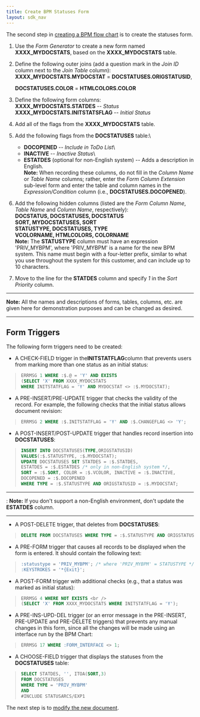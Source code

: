 ```yaml
---
title: Create BPM Statuses Form
layout: sdk_nav
---
```



The second step in [creating a BPM flow
chart](Creating-BPM-Flow-Charts ) is to create the statuses
form.

1.  Use the *Form Generator* to create a new form named
    **XXXX_MYDOCSTATS**, based on the **XXXX_MYDOCSTATS** table.
2.  Define the following outer joins (add a question mark in the *Join
    ID* column next to the *Join Table* column):
    **XXXX_MYDOCSTATS.MYDOCSTAT** = **DOCSTATUSES.ORIGSTATUSID**, 
    
    **DOCSTATUSES.COLOR** = **HTMLCOLORS.COLOR**
3.  Define the following form columns:\
    **XXXX_MYDOCSTATS.STATDES** -- *Status*
    **XXXX_MYDOCSTATS.INITSTATSFLAG** -- *Initial Status*
4.  Add all of the flags from the **XXXX_MYDOCSTATS** table.
5.  Add the following flags from the **DOCSTATUSES** table:\
    - **DOCOPENED** -- *Include in ToDo List*\
    - **INACTIVE** -- *Inactive Status*\
    - **ESTATDES** (optional for non-English system) -- Adds a description
    in English.\
    **Note:** When recording these columns, do not fill in the *Column
    Name* or *Table Name* columns; rather, enter the *Form Column
    Extension* sub-level form and enter the table and column names in
    the *Expression/Condition* column (i.e., **DOCSTATUSES.DOCOPENED**).
6.  Add the following hidden columns (listed are the *Form Column Name*,
    *Table Name* and *Column Name*, respectively):\
    **DOCSTATUS, DOCSTATUSES, DOCSTATUS**\
    **SORT, MYDOCSTATUSES, SORT**\
    **STATUSTYPE, DOCSTATUSES, TYPE**\
    **VCOLORNAME, HTMLCOLORS, COLORNAME**\
    **Note:** The **STATUSTYPE** column must have an expression
    \'PRIV_MYBPM\', where \'PRIV_MYBPM\' is a name for the new BPM
    system. This name must begin with a four-letter prefix, similar to
    what you use throughout the system for this customer, and can
    include up to 10 characters.
7.  Move to the line for the **STATDES** column and specify *1* in the
    *Sort Priority* column.

------------------------------------------------------------------------

**Note:** All the names and descriptions of forms, tables, columns, etc.
are given here for demonstration purposes and can be changed as desired.

------------------------------------------------------------------------

## Form Triggers 

The following form triggers need to be created:

-   A CHECK-FIELD trigger in the**INITSTATFLAG**column that prevents
    users from marking more than one status as an initial status:

> ```sql
> ERRMSG 1 WHERE :$.@ = 'Y' AND EXISTS
> (SELECT 'X' FROM XXXX_MYDOCSTATS 
> WHERE INITSTATFLAG = 'Y' AND MYDOCSTAT <> :$.MYDOCSTAT);
> ```

-   A PRE-INSERT/PRE-UPDATE trigger that checks the validity of the
    record. For example, the following checks that the initial status
    allows document revision:

> ```sql
> ERRMSG 2 WHERE :$.INITSTATFLAG = 'Y' AND :$.CHANGEFLAG <> 'Y';
> ```

-   A POST-INSERT/POST-UPDATE trigger that handles record insertion into
    **DOCSTATUSES**:

> ```sql
> INSERT INTO DOCSTATUSES(TYPE,ORIGSTATUSID)
> VALUES(:$.STATUSTYPE, :$.MYDOCSTAT);
> UPDATE DOCSTATUSES SET STATDES = :$.STATDES,
> ESTATDES = :$.ESTATDES /* only in non-English system */, 
> SORT = :$.SORT, COLOR = :$.VCOLOR, INACTIVE = :$.INACTIVE, 
> DOCOPENED = :$.DOCOPENED
> WHERE TYPE = :$.STATUSTYPE AND ORIGSTATUSID = :$.MYDOCSTAT;
> ```

------------------------------------------------------------------------

:   **Note:** If you don\'t support a non-English environment, don\'t
    update the **ESTATDES** column.

------------------------------------------------------------------------

-   A POST-DELETE trigger, that deletes from **DOCSTATUSES**:

> ```sql
> DELETE FROM DOCSTATUSES WHERE TYPE = :$.STATUSTYPE AND ORIGSTATUSID = :$.MYDOCSTAT; 
> ```

-   A PRE-FORM trigger that causes all records to be displayed when the
    form is entered. It should contain the following text:

> ```sql
> :statustype = 'PRIV_MYBPM'; /* where 'PRIV_MYBPM' = STATUSTYPE */ 
> :KEYSTROKES = '*{Exit}'; 
> ```

-   A POST-FORM trigger with additional checks (e.g., that a status was
    marked as initial status):

> ```sql
> ERRMSG 4 WHERE NOT EXISTS <br />
> (SELECT 'X' FROM XXXX_MYDOCSTATS WHERE INITSTATFLAG = 'Y');
> ```

-   A PRE-INS-UPD-DEL trigger (or an error message in the PRE-INSERT,
    PRE-UPDATE and PRE-DELETE triggers) that prevents any manual changes
    in this form, since all the changes will be made using an interface
    run by the BPM Chart:

> ```sql
> ERRMSG 17 WHERE :FORM_INTERFACE <> 1;
> ```

-   A CHOOSE-FIELD trigger that displays the statuses from the
    **DOCSTATUSES** table:

> ```sql
> SELECT STATDES, '', ITOA(SORT,3)
> FROM DOCSTATUSES
> WHERE TYPE = 'PRIV_MYBPM'
> AND
> #INCLUDE STATUSARCS/EXP1
> ```

The next step is to [modify the new
document](Modifying_the-New-Document ).
